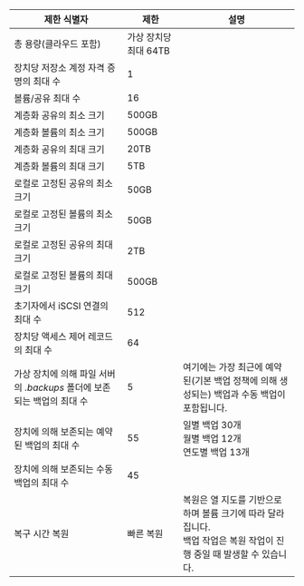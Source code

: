 
| **제한 식별자** | **제한** | **설명** |
|-----------------------------------------------------------------------------------------------|---------------|------------------------------------------------------------------------------------------------------------------------------------------------------------------|
| 총 용량(클라우드 포함) | 가상 장치당 최대 64TB |
| 장치당 저장소 계정 자격 증명의 최대 수 | 1 | |
| 볼륨/공유 최대 수 | 16 | |
| 계층화 공유의 최소 크기 | 500GB | |
| 계층화 볼륨의 최소 크기 | 500GB | |
| 계층화 공유의 최대 크기 | 20TB | |
| 계층화 볼륨의 최대 크기 | 5TB | |
| 로컬로 고정된 공유의 최소 크기 | 50GB | |
| 로컬로 고정된 볼륨의 최소 크기 | 50GB | |
| 로컬로 고정된 공유의 최대 크기 | 2TB | |
| 로컬로 고정된 볼륨의 최대 크기 | 500GB | |
| 초기자에서 iSCSI 연결의 최대 수 | 512 | |
| 장치당 액세스 제어 레코드의 최대 수 | 64 | |
| 가상 장치에 의해 파일 서버의 *.backups* 폴더에 보존되는 백업의 최대 수 | 5 | 여기에는 가장 최근에 예약된(기본 백업 정책에 의해 생성되는) 백업과 수동 백업이 포함됩니다. |
| 장치에 의해 보존되는 예약된 백업의 최대 수 | 55 | 일별 백업 30개<br>월별 백업 12개<br>연도별 백업 13개 |
| 장치에 의해 보존되는 수동 백업의 최대 수 | 45 | |
| 복구 시간 복원 | 빠른 복원 | 복원은 열 지도를 기반으로 하며 볼륨 크기에 따라 달라집니다.<br>백업 작업은 복원 작업이 진행 중일 때 발생할 수 있습니다. |

<!---HONumber=AcomDC_0713_2016-->